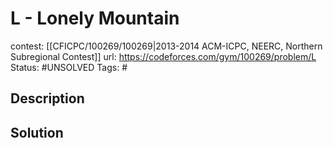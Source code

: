 # L - Lonely Mountain

contest: [[CFICPC/100269/100269|2013-2014 ACM-ICPC, NEERC, Northern Subregional Contest]]
url: https://codeforces.com/gym/100269/problem/L
Status: #UNSOLVED
Tags: #

## Description

## Solution

